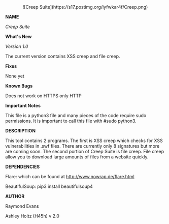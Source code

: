 <center>![Creep Suite](https://s17.postimg.org/iyfwkar4f/Creep.png)</center>
  
  
  <b>NAME</b>

  <i>Creep Suite</i>

  <b>What's New</b>

  <i>Version 1.0</i>
  
  The current version contains XSS creep and file creep.

  <b>Fixes</b>
  
  None yet

  <b>Known Bugs</b>
  
  Does not work on HTTPS only HTTP

  <b>Important Notes</b>
  
  This file is a python3 file and many pieces of the code require sudo permissions. It is important to call this file with #sudo python3.


  <b>DESCRIPTION</b>
  
  This tool contains 2 programs. The first is XSS creep which checks for XSS vulnerabilities in .swf files. There are currently only 8 signatures but more are coming soon. The second portion of Creep Suite is file creep. File creep allow you to download large amounts of files from a website quickly.

    
  <b>DEPENDENCIES</b>
    
  Flare: which can be found at http://www.nowrap.de/flare.html
  
  BeautifulSoup: pip3 install beautifulsoup4


  <b>AUTHOR</b>
    
  Raymond Evans
  
  Ashley Holtz (H45h) v 2.0

